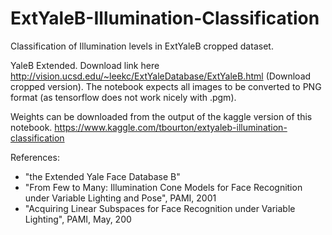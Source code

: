 # ExtYaleB-Illumination-Classification
Classification of Illumination levels in ExtYaleB cropped dataset.

YaleB Extended. Download link here http://vision.ucsd.edu/~leekc/ExtYaleDatabase/ExtYaleB.html (Download cropped version). The notebook expects all images to be converted to PNG format (as tensorflow does not work nicely with .pgm).

Weights can be downloaded from the output of the kaggle version of this notebook.
https://www.kaggle.com/tbourton/extyaleb-illumination-classification

References:
 - "the Extended Yale Face Database B"
 - "From Few to Many: Illumination Cone Models for Face Recognition under Variable Lighting and Pose", PAMI, 2001
 - "Acquiring Linear Subspaces for Face Recognition under Variable Lighting", PAMI, May, 200
